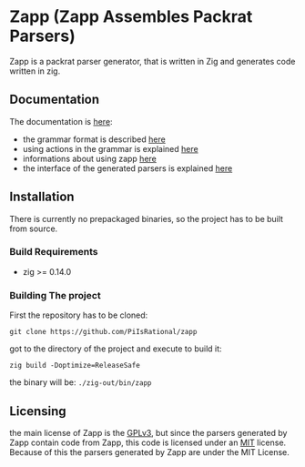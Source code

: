 # Zapp (Zapp Assembles Packrat Parsers)

Zapp is a packrat parser generator, 
that is written in Zig and generates code written in zig.

## Documentation

The documentation is [here](https://github.com/PiIsRational/zapp/wiki):
* the grammar format is described [here](https://github.com/PiIsRational/zapp/wiki/Grammar-syntax)
* using actions in the grammar is explained [here](https://github.com/PiIsRational/zapp/wiki/Actions)
* informations about using zapp [here](https://github.com/PiIsRational/zapp/wiki/Zapp-Specifics)
* the interface of the generated parsers is explained [here](https://github.com/PiIsRational/zapp/wiki/The-Parser-interface)

## Installation

There is currently no prepackaged binaries,
so the project has to be built from source.

### Build Requirements

* zig >= 0.14.0

### Building The project

First the repository has to be cloned: 

```shell
git clone https://github.com/PiIsRational/zapp
```

got to the directory of the project and execute to build it:

```shell
zig build -Doptimize=ReleaseSafe
```

the binary will be: `./zig-out/bin/zapp`

## Licensing

the main license of Zapp is the [GPLv3](https://github.com/PiIsRational/zapp/LICENSE),
but since the parsers generated by Zapp contain code from Zapp, this code is licensed 
under an [MIT](https://github.com/PiIsRational/zapp/tree/master/src/runtime/LICENSE) 
license. Because of this the parsers generated by Zapp are under the MIT License.
